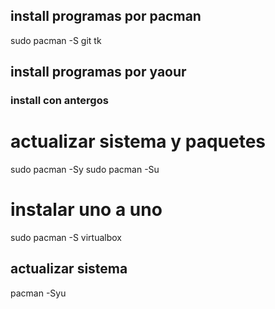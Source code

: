 ## install programas por pacman

sudo pacman -S git tk

## install programas por yaour


### install con antergos

# actualizar sistema y paquetes
sudo pacman -Sy
sudo pacman -Su

# instalar uno a uno
sudo pacman -S virtualbox

## actualizar sistema

pacman -Syu
